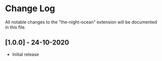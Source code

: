 # Change Log

All notable changes to the "the-night-ocean" extension will be documented in this file.

## [1.0.0] - 24-10-2020

- Initial release
